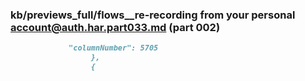 ### kb/previews_full/flows__re-recording from your personal account@auth.har.part033.md (part 002)

```md
             "columnNumber": 5705
                  },
                  {
   
```

```
